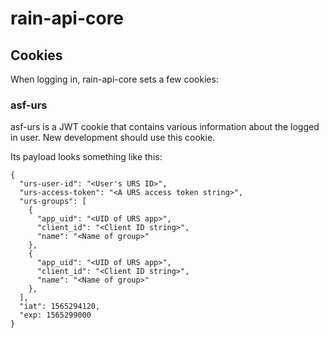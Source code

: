 # rain-api-core

## Cookies
When logging in, rain-api-core sets a few cookies:

### asf-urs
asf-urs is a JWT cookie that contains various information about the logged in user. New development should use this cookie.

Its payload looks something like this:
```
{
  "urs-user-id": "<User's URS ID>",
  "urs-access-token": "<A URS access token string>",
  "urs-groups": [
    {
      "app_uid": "<UID of URS app>",
      "client_id": "<Client ID string>",
      "name": "<Name of group>"
    },
    {
      "app_uid": "<UID of URS app>",
      "client_id": "<Client ID string>",
      "name": "<Name of group>"
    },
  ],
  "iat": 1565294120,
  "exp: 1565299000
}

```

